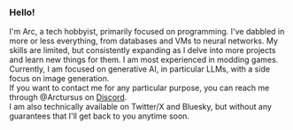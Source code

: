 ### Hello!
I'm Arc, a tech hobbyist, primarily focused on programming. I've dabbled in more or less everything, from databases and VMs to neural networks. 
My skills are limited, but consistently expanding as I delve into more projects and learn new things for them. I am most experienced in modding games.  
Currently, I am focused on generative AI, in particular LLMs, with a side focus on image generation.  
If you want to contact me for any particular purpose, you can reach me through @Arctursus on [Discord](https://www.discord.com).  
I am also technically available on Twitter/X and Bluesky, but without any guarantees that I'll get back to you anytime soon.
<!--
**Arctursus12/Arctursus12** is a ✨ _special_ ✨ repository because its `README.md` (this file) appears on your GitHub profile.

Here are some ideas to get you started:

- 🔭 I’m currently working on ...
- 🌱 I’m currently learning ...
- 👯 I’m looking to collaborate on ...
- 🤔 I’m looking for help with ...
- 💬 Ask me about ...
- 📫 How to reach me: ...
- 😄 Pronouns: ...
- ⚡ Fun fact: ...
-->
